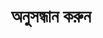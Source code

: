 ---
title: "অনুসন্ধান করুন" # in any language you want
layout: "search" # is necessary
searchHidden: true
description: "TLDR পৃষ্ঠাগুলির মাধ্যমে অনুসন্ধান করুন"
placeholder: "অনুসন্ধান করুন"
---